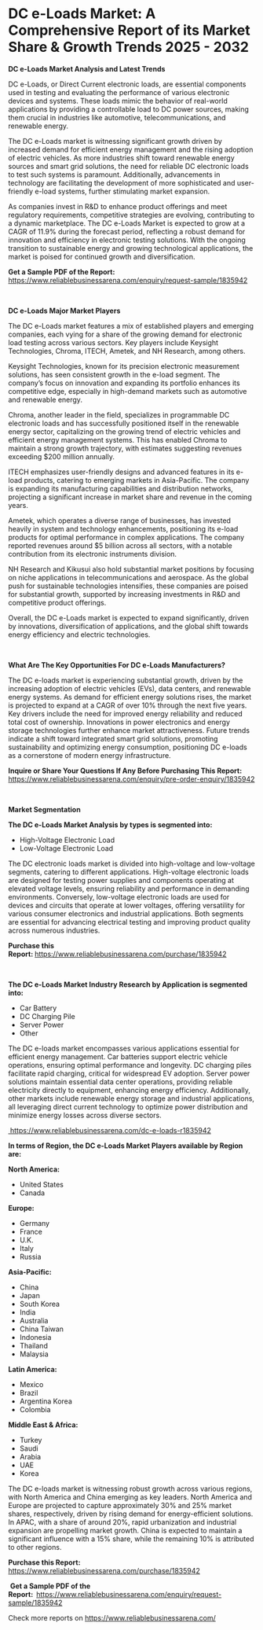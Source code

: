 <p><h1>DC e-Loads Market: A Comprehensive Report of its Market Share & Growth Trends 2025 - 2032</h1></p><p><strong>DC e-Loads Market Analysis and Latest Trends</strong></p>
<p><p>DC e-Loads, or Direct Current electronic loads, are essential components used in testing and evaluating the performance of various electronic devices and systems. These loads mimic the behavior of real-world applications by providing a controllable load to DC power sources, making them crucial in industries like automotive, telecommunications, and renewable energy.</p><p>The DC e-Loads market is witnessing significant growth driven by increased demand for efficient energy management and the rising adoption of electric vehicles. As more industries shift toward renewable energy sources and smart grid solutions, the need for reliable DC electronic loads to test such systems is paramount. Additionally, advancements in technology are facilitating the development of more sophisticated and user-friendly e-load systems, further stimulating market expansion.</p><p>As companies invest in R&D to enhance product offerings and meet regulatory requirements, competitive strategies are evolving, contributing to a dynamic marketplace. The DC e-Loads Market is expected to grow at a CAGR of 11.9% during the forecast period, reflecting a robust demand for innovation and efficiency in electronic testing solutions. With the ongoing transition to sustainable energy and growing technological applications, the market is poised for continued growth and diversification.</p></p>
<p><strong>Get a Sample PDF of the Report:&nbsp;</strong> <a href="https://www.reliablebusinessarena.com/enquiry/request-sample/1835942?utm_campaign=3498&utm_medium=2&utm_source=Github&utm_content=ia&utm_term=26032025&utm_id=dc-e-loads">https://www.reliablebusinessarena.com/enquiry/request-sample/1835942</a></p>
<p>&nbsp;</p>
<p><strong>DC e-Loads Major Market Players</strong></p>
<p><p>The DC e-Loads market features a mix of established players and emerging companies, each vying for a share of the growing demand for electronic load testing across various sectors. Key players include Keysight Technologies, Chroma, ITECH, Ametek, and NH Research, among others.</p><p>Keysight Technologies, known for its precision electronic measurement solutions, has seen consistent growth in the e-load segment. The company’s focus on innovation and expanding its portfolio enhances its competitive edge, especially in high-demand markets such as automotive and renewable energy.</p><p>Chroma, another leader in the field, specializes in programmable DC electronic loads and has successfully positioned itself in the renewable energy sector, capitalizing on the growing trend of electric vehicles and efficient energy management systems. This has enabled Chroma to maintain a strong growth trajectory, with estimates suggesting revenues exceeding $200 million annually.</p><p>ITECH emphasizes user-friendly designs and advanced features in its e-load products, catering to emerging markets in Asia-Pacific. The company is expanding its manufacturing capabilities and distribution networks, projecting a significant increase in market share and revenue in the coming years.</p><p>Ametek, which operates a diverse range of businesses, has invested heavily in system and technology enhancements, positioning its e-load products for optimal performance in complex applications. The company reported revenues around $5 billion across all sectors, with a notable contribution from its electronic instruments division.</p><p>NH Research and Kikusui also hold substantial market positions by focusing on niche applications in telecommunications and aerospace. As the global push for sustainable technologies intensifies, these companies are poised for substantial growth, supported by increasing investments in R&D and competitive product offerings.</p><p>Overall, the DC e-Loads market is expected to expand significantly, driven by innovations, diversification of applications, and the global shift towards energy efficiency and electric technologies.</p></p>
<p>&nbsp;</p>
<p><strong>What Are The Key Opportunities For DC e-Loads Manufacturers?</strong></p>
<p><p>The DC e-loads market is experiencing substantial growth, driven by the increasing adoption of electric vehicles (EVs), data centers, and renewable energy systems. As demand for efficient energy solutions rises, the market is projected to expand at a CAGR of over 10% through the next five years. Key drivers include the need for improved energy reliability and reduced total cost of ownership. Innovations in power electronics and energy storage technologies further enhance market attractiveness. Future trends indicate a shift toward integrated smart grid solutions, promoting sustainability and optimizing energy consumption, positioning DC e-loads as a cornerstone of modern energy infrastructure.</p></p>
<p><strong>Inquire or Share Your Questions If Any Before Purchasing This Report:</strong> <a href="https://www.reliablebusinessarena.com/enquiry/pre-order-enquiry/1835942?utm_campaign=3498&utm_medium=2&utm_source=Github&utm_content=ia&utm_term=26032025&utm_id=dc-e-loads">https://www.reliablebusinessarena.com/enquiry/pre-order-enquiry/1835942</a></p>
<p>&nbsp;</p>
<p><strong>Market Segmentation</strong></p>
<p><strong>The DC e-Loads Market Analysis by types is segmented into:</strong></p>
<p><ul><li>High-Voltage Electronic Load</li><li>Low-Voltage Electronic Load</li></ul></p>
<p><p>The DC electronic loads market is divided into high-voltage and low-voltage segments, catering to different applications. High-voltage electronic loads are designed for testing power supplies and components operating at elevated voltage levels, ensuring reliability and performance in demanding environments. Conversely, low-voltage electronic loads are used for devices and circuits that operate at lower voltages, offering versatility for various consumer electronics and industrial applications. Both segments are essential for advancing electrical testing and improving product quality across numerous industries.</p></p>
<p><strong>Purchase this Report:&nbsp;</strong><a href="https://www.reliablebusinessarena.com/purchase/1835942?utm_campaign=3498&utm_medium=2&utm_source=Github&utm_content=ia&utm_term=26032025&utm_id=dc-e-loads">https://www.reliablebusinessarena.com/purchase/1835942</a></p>
<p>&nbsp;</p>
<p><strong>The DC e-Loads Market Industry Research by Application is segmented into:</strong></p>
<p><ul><li>Car Battery</li><li>DC Charging Pile</li><li>Server Power</li><li>Other</li></ul></p>
<p><p>The DC e-loads market encompasses various applications essential for efficient energy management. Car batteries support electric vehicle operations, ensuring optimal performance and longevity. DC charging piles facilitate rapid charging, critical for widespread EV adoption. Server power solutions maintain essential data center operations, providing reliable electricity directly to equipment, enhancing energy efficiency. Additionally, other markets include renewable energy storage and industrial applications, all leveraging direct current technology to optimize power distribution and minimize energy losses across diverse sectors.</p></p>
<p><a href="https://www.reliablebusinessarena.com/dc-e-loads-r1835942?utm_campaign=3498&utm_medium=2&utm_source=Github&utm_content=ia&utm_term=26032025&utm_id=dc-e-loads">&nbsp;https://www.reliablebusinessarena.com/dc-e-loads-r1835942</a></p>
<p><strong>In terms of Region, the DC e-Loads Market Players available by Region are:</strong></p>
<p>
    <p> <strong> North America: </strong>
        <ul>
            <li>United States</li>
            <li>Canada</li>
        </ul>
        </p> 
    <p> <strong> Europe: </strong>
        <ul>
            <li>Germany</li>
            <li>France</li>
            <li>U.K.</li>
            <li>Italy</li>
            <li>Russia</li>
        </ul>
        </p> 
    <p> <strong> Asia-Pacific: </strong>
        <ul>
            <li>China</li>
            <li>Japan</li>
            <li>South Korea</li>
            <li>India</li>
            <li>Australia</li>
            <li>China Taiwan</li>
            <li>Indonesia</li>
            <li>Thailand</li>
            <li>Malaysia</li>
        </ul>
        </p> 
    <p> <strong> Latin America: </strong>
        <ul>
            <li>Mexico</li>
            <li>Brazil</li>
            <li>Argentina Korea</li>
            <li>Colombia</li>
        </ul>
        </p> 
    <p> <strong> Middle East & Africa: </strong>
        <ul>
            <li>Turkey</li>
            <li>Saudi</li>
            <li>Arabia</li>
            <li>UAE</li>
            <li>Korea</li>
        </ul>
    </p>
    </p>
<p><p>The DC e-loads market is witnessing robust growth across various regions, with North America and China emerging as key leaders. North America and Europe are projected to capture approximately 30% and 25% market shares, respectively, driven by rising demand for energy-efficient solutions. In APAC, with a share of around 20%, rapid urbanization and industrial expansion are propelling market growth. China is expected to maintain a significant influence with a 15% share, while the remaining 10% is attributed to other regions.</p></p>
<p><strong>Purchase this Report: </strong><a href="https://www.reliablebusinessarena.com/purchase/1835942?utm_campaign=3498&utm_medium=2&utm_source=Github&utm_content=ia&utm_term=26032025&utm_id=dc-e-loads">https://www.reliablebusinessarena.com/purchase/1835942</a></p>
<p>&nbsp;<strong>Get a Sample PDF of the Report:&nbsp;&nbsp;</strong><a href="https://www.reliablebusinessarena.com/enquiry/request-sample/1835942?utm_campaign=3498&utm_medium=2&utm_source=Github&utm_content=ia&utm_term=26032025&utm_id=dc-e-loads">https://www.reliablebusinessarena.com/enquiry/request-sample/1835942</a></p>
<p><strong></strong></p>
<p>Check more reports on <a href="https://www.reliablebusinessarena.com/?utm_campaign=3498&utm_medium=2&utm_source=Github&utm_content=ia&utm_term=26032025&utm_id=dc-e-loads">https://www.reliablebusinessarena.com/</a></p>